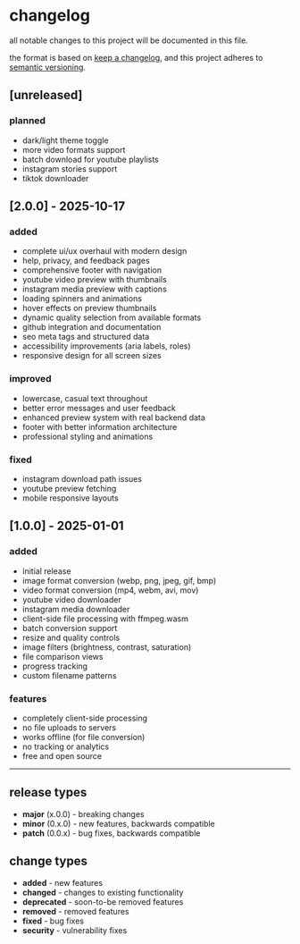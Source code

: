# changelog

all notable changes to this project will be documented in this file.

the format is based on [keep a changelog](https://keepachangelog.com/en/1.0.0/),
and this project adheres to [semantic versioning](https://semver.org/spec/v2.0.0.html).

## [unreleased]

### planned

- dark/light theme toggle
- more video formats support
- batch download for youtube playlists
- instagram stories support
- tiktok downloader

## [2.0.0] - 2025-10-17

### added

- complete ui/ux overhaul with modern design
- help, privacy, and feedback pages
- comprehensive footer with navigation
- youtube video preview with thumbnails
- instagram media preview with captions
- loading spinners and animations
- hover effects on preview thumbnails
- dynamic quality selection from available formats
- github integration and documentation
- seo meta tags and structured data
- accessibility improvements (aria labels, roles)
- responsive design for all screen sizes

### improved

- lowercase, casual text throughout
- better error messages and user feedback
- enhanced preview system with real backend data
- footer with better information architecture
- professional styling and animations

### fixed

- instagram download path issues
- youtube preview fetching
- mobile responsive layouts

## [1.0.0] - 2025-01-01

### added

- initial release
- image format conversion (webp, png, jpeg, gif, bmp)
- video format conversion (mp4, webm, avi, mov)
- youtube video downloader
- instagram media downloader
- client-side file processing with ffmpeg.wasm
- batch conversion support
- resize and quality controls
- image filters (brightness, contrast, saturation)
- file comparison views
- progress tracking
- custom filename patterns

### features

- completely client-side processing
- no file uploads to servers
- works offline (for file conversion)
- no tracking or analytics
- free and open source

---

## release types

- **major** (x.0.0) - breaking changes
- **minor** (0.x.0) - new features, backwards compatible
- **patch** (0.0.x) - bug fixes, backwards compatible

## change types

- **added** - new features
- **changed** - changes to existing functionality
- **deprecated** - soon-to-be removed features
- **removed** - removed features
- **fixed** - bug fixes
- **security** - vulnerability fixes
